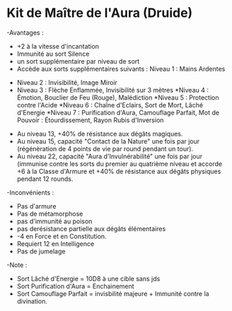 # Kit de Maître de l'Aura (Druide)

-Avantages :
- +2 à la vitesse d'incantation
- Immunité au sort Silence
- un sort supplémentaire par niveau de sort
- Accède aux sorts supplémentaires suivants :
Niveau 1 : Mains Ardentes
* Niveau 2 : Invisibilité, Image Miroir
* Niveau 3 : Flèche Enflammée, Invisibilité sur 3 mètres
*Niveau 4 : Émotion, Bouclier de Feu (Rouge), Malédiction
*Niveau 5 : Protection contre l'Acide
*Niveau 6 : Chaîne d'Eclairs, Sort de Mort, Lâché d'Energie
*Niveau 7 : Purification d'Aura, Camouflage Parfait, Mot de Pouvoir : Étourdissement, Rayon Rubis d'Inversion
- Au niveau 13, +40% de résistance aux dégâts magiques.
- Au niveau 15, capacité "Contact de la Nature" une fois par jour (régénèration de 4 points de vie par round pendant un tour).
- Au niveau 22, capacité "Aura d'Invulnérabilité" une fois par jour (immunise contre les sorts du premier au quatrième niveau et accorde +6 à la Classe d'Armure et +40% de résistance aux dégâts physiques pendant 12 rounds.

-Inconvénients :

- Pas d'armure
- Pas de métamorphose
- pas d'immunité au poison
- pas derésistance partielle aux dégâts élémentaires
- -4 en Force et en Constitution.
- Requiert 12 en Intelligence
- Pas de jumelage

-Note :
- Sort Lâché d'Energie = 10D8 à une cible sans jds
- Sort Purification d'Aura = Enchainement
- Sort Camouflage Parfait = invisbilité majeure + Immunité contre la divination.
